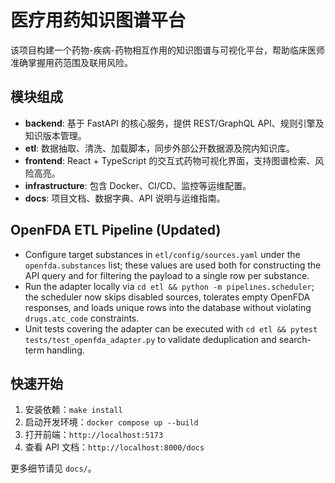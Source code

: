 # 医疗用药知识图谱平台

该项目构建一个药物-疾病-药物相互作用的知识图谱与可视化平台，帮助临床医师准确掌握用药范围及联用风险。

## 模块组成

- **backend**: 基于 FastAPI 的核心服务，提供 REST/GraphQL API、规则引擎及知识版本管理。
- **etl**: 数据抽取、清洗、加载脚本，同步外部公开数据源及院内知识库。
- **frontend**: React + TypeScript 的交互式药物可视化界面，支持图谱检索、风险高亮。
- **infrastructure**: 包含 Docker、CI/CD、监控等运维配置。
- **docs**: 项目文档、数据字典、API 说明与运维指南。

## OpenFDA ETL Pipeline (Updated)

- Configure target substances in `etl/config/sources.yaml` under the `openfda.substances` list; these values are used both for constructing the API query and for filtering the payload to a single row per substance.
- Run the adapter locally via `cd etl && python -m pipelines.scheduler`; the scheduler now skips disabled sources, tolerates empty OpenFDA responses, and loads unique rows into the database without violating `drugs.atc_code` constraints.
- Unit tests covering the adapter can be executed with `cd etl && pytest tests/test_openfda_adapter.py` to validate deduplication and search-term handling.

## 快速开始

1. 安装依赖：`make install`
2. 启动开发环境：`docker compose up --build`
3. 打开前端：`http://localhost:5173`
4. 查看 API 文档：`http://localhost:8000/docs`

更多细节请见 `docs/`。

